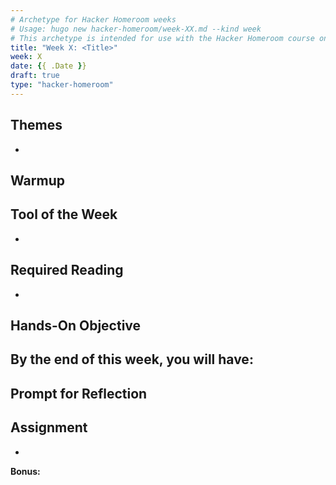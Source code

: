 ```yaml
---
# Archetype for Hacker Homeroom weeks
# Usage: hugo new hacker-homeroom/week-XX.md --kind week
# This archetype is intended for use with the Hacker Homeroom course only.
title: "Week X: <Title>"
week: X
date: {{ .Date }}
draft: true
type: "hacker-homeroom"
---
```


## Themes

- 

## Warmup

> 

## Tool of the Week

- 

## Required Reading

- 

## Hands-On Objective

By the end of this week, you will have:
- 

## Prompt for Reflection

> 

## Assignment

- 

**Bonus:** 
